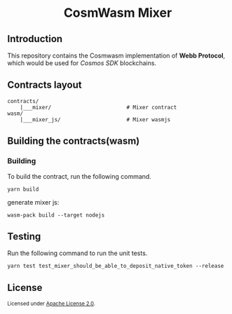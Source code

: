 <h1 align="center">CosmWasm Mixer</h1>

## Introduction

This repository contains the Cosmwasm implementation of **Webb Protocol**, which would be used for _Cosmos SDK_ blockchains.

## Contracts layout

```
contracts/
    |___mixer/                        # Mixer contract
wasm/
    |___mixer_js/                     # Mixer wasmjs
```

## Building the contracts(wasm)

### Building

To build the contract, run the following command.

```
yarn build
```

generate mixer js:

```
wasm-pack build --target nodejs
```

## Testing

Run the following command to run the unit tests.

```
yarn test test_mixer_should_be_able_to_deposit_native_token --release
```

## License

<sup>
Licensed under <a href="LICENSE">Apache License 2.0</a>.
</sup>

<br/>

